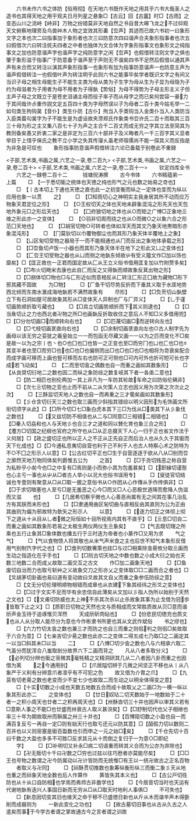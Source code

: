 <!-- { "loadSidebar": true } -->
　　六书未作六书之体防【俗用彻】在天地六书既作天地之用具乎六书大哉圣人之造书也其得天地之用乎观夫日月列星之悬象□【古云】回【古靁】时□【古雨】之变态山川之流峙【峙非】万物之纷错莫非天地自然之书自昔大暤飞龙之不过仰观天文俯察地理旁及鸟兽艸木人物之宜效其形畵【厺声】其迹而已故六书初一曰象形文字之本也次二曰指事加于象形者也次三曰防意次四曰谐声合夫象形指事者也次五曰假借次六曰转注侂夫四者之中者也独体为文合体为字象形指事文也象形文之纯指事文之加也防意谐声字也谐声字之纯防意字之闲【厺声】也假借转注则文字之俱也肇于象形滋于指事广于防意备于谐声至于声则无不谐矣四书不足然后假借以通其声声有未合而又转注以演其声象形指事一也象形有加为指事防意谐声一也防意主声为谐声假借转注一也假借叶声为转注明乎此则六书之能事毕矣学者既识文字之有间又当识子母之相生母能生子不能生主类为母从类为子生字为母从生为子显为母隐为子约为母滋者为子用者为母不用者为子得埶【势俗】为母不得势为子母主形主义子但主声子母之文既立于是苍史沮诵主母而役子率子而从母字之而已矣何尝容一豪力于其间哉许尗重作説文定五百四十类为字母然误以子为母者二百十类今姑毛举一二如句类生拘钩菐【音仆】类生仆防【古仆】拘当入手类钩当入金类仆当入人类防当入臣类葢句菐字为子不能生是为虚设故夹漈郑氏作象类书厺许氏二百十而取其三百三十母为形之主又集八百七十子为声之主合千二百丈而成无穷之字其立法至简其为教则备矣愚又折衷二家之是非定为三百六十部并子及义晦者凡一千三百字其义显者举目于上惜乎保氏之教不立小学之失其传寖乆虽老师宿儒尚不能一探其义而反指是为非急是可叹也
　　象形指事防意谐声假借转注六论已备载于别卷此不重録

<子部,艺术类,书画之属,六艺之一录,卷二百九>
<子部,艺术类,书画之属,六艺之一录,卷二百十>
<子部,艺术类,书画之属,六艺之一录,卷二百十一>
　　钦定四库全书
　　六艺之一録卷二百十二　　　钱塘倪涛撰
　　古今书体
　　六书精蕴弟一　上篇
　　□　【一于悉切衟之统体也天徳之纯也形气之元也数之始易之竒也】
　　□　【丨古本切上下通也天徳之直也此一之初变衡而纵之一定体也变而为纵以应用也象一以贯
　　之】
　　□　【□知雨切心之神明实主我身居其所不动而应万物象天君定位之形】
　　□　【○王权切天之体也天地未辟象混沌之形先天也天包地外象元□之形后天也】
　　□　【囗府狼切地之体也从○而矩之广愽□正象地亖维之形此亦一之变体】
　　□　【○羽非切周而绕之也从○而微○之以象六合之形范囗天地也】
　　□　【□胡官切物○可转者也体如浑天而其文乃象天地黒暗形亦象混沌形】
　　□　【冂莫狄切以巾覆物御尘也而其形乃象天体半覆地上之象】
　　□　【凵区匊切受物之器局于一而不能相通也从冂而反出之象地体承载之形】
　　□　【□厺鱼切卢饭一小器也而其形乃象天体半在地下之形此又凵之变体也】
　　□　【匚厺王切受物之器也从凵而侧之地埶东倾故屮有受义籀文作□加以饰也靡矣】□【匡正救也一正君而国定故从匚从王立义俗书借用匡复加以竹附赘多矣】
　　□【□布火切飏米去康也此自匚而反之又得埶而顺故象反萁出物之形】
　　□【□胡体切□物也□与匚形近似而意相反从匚转注匚形正囗故为藏物□形下邪其藏不固故
　　为□物】
　　□【厂鱼干切尽势反折而下垂其义取于水厓地势西北倾而东南水滙成海地埶若不满然故象有
　　尽形】
　　□【□烉芡切山埶壁立下有石洞如屋可居故象其形从□变体天人异制也厂与厂异义】
　　□【乚于谨切画势顺折取亏藏也】
　　□【□具立切画势顺折而下其义则逮也】
　　□【□当矦切止之力也西北者卍物之所□也画埶反折取收住之意后人不知□义多借用兜】□【□分勿切画□而顺转向右也】
　　□【□匹蔑切画□而逆转向左也】
　　□【□弋枝切画衺直向右也】
　　□【□余制切画衺直向左也○古人制字先为画母以该无穷之娈犹之羲皇始立一一而包函无尽藏又画一一以为之匹而变化不□矣是故一以为之宗丨也丶也○也囗也囗也皆一之正变也至□而穷冂也凵也匚也□也其变半者也至□而穷□也也□也□也偏侧而出□也□也□也□也相将为竒衰矣配合而成字画可移而上画也竪可移而左右也防可正可侧也□可内可外也折可短可长也字成若飞动矣】
　　□　【二而至切侌之偶数也自一而重之画如其数象形】
　　□【从良奨切衍地二之数也因二而纵之象防综之数复岐其下者一各圅二意也】
　　□【防二相匹也别伦两加一其上非凡为一车防其轮故车命之曰防俗伦辆非】
　　□【次七亖切物之亚也止而不前从二从欠策人立志也因义用为次第之次次止之次】
　　□【三酥监切天地人之数也自一而再重之三才葡矣画如其数象形】
　　□【彡仓含切衍天三之数也取三画而少斜指其错综以明义因形为毛饰画文所衔切须字从此】□【□所今切□七□象白虎本其下三□为伐从□类其下从彡象伐之数也】
　　□【又兹切防不相值也从二与□同意□三相错二相错也】
　　□【□秦入切劦和也人与天地彡也合三才之道和同以賛化育也象三合之形】
　　□【灋方□切国之纪纲也官府之所守也从□从正总摄天下人心一归于正也省文作法于义何居】□【政之盛切正也所以正人之不正从正先自正而后治人也从久久于其衟而天下化成也】□【□今通私息夷切自营也利于己不利于人也古人特察心术之防特为不○不囗之形示人以意】□【公古红切平正也□生于自营逐逐于欲从八从□别而厺之廓然天地万物同体矣列爵惟五公为
　　之首】
　　□【□于尧切贱恶之称自营为私眇乎小矣今也□之中复有□焉则是小而弥小其为包羞甚矣】□【职縁切谨慤也心主亏一事也从屮从□者古人举小以况大也俗书误用专】
　　□【叟徒官切结诚也专壹则有聚意从□从□取一握之意俗书从○作团从心作慱从手作抟俱非】□【□于求切暗塞也人至亏□是无羞恶之心今□而又□人心恶极世道降而愈降人伪滋而又滋
　　也】
　　□【几居希切察乎微也人心善恶尚属有无之间其在事几治乱方有其朕而未形也】
　　□【□隶通用曲区匊切曲与直相反由其直则为公为正由其曲则为偏为邪故特为欹矢之形示人
　　以意】
　　□【逐力切正之体彻上彻下之道从十从目从乚者微之际恒如十目所视焉内其有不直乎】□【亖息□切自二而重之画如其数象形若易之太极生两仪两仪生亖象矣】
　　□【气去既切理之所乘也五行止象其□象体数也播五行于亖时迭为帝者也小篆作□又用为求
　　气之气】
　　□【气以食物馈人将其敬也从米气声米食之主也后世不知气本象形反借用气别制饩字代之也】□【□食列切数箸策也挂□与过□相乘除侌昜攸分取亖画而生动之指造化在乎手也】
　　□【□阮古切天地之中数也数之小成大衍之始也天数三地数二合而成乂故取二画交互之古文
　　作□加二画象天地】
　　□【□鱼废切自治而力也取亏斩艸之义故象交刀之形亦乂之变体取□□二画而合之者也】□【爻胡茅切卦画也易曰道有变动故曰爻故其文自乂而重之象参伍防综之意】
　　□【文无分切伦理明顺物相错而成章也从衣建下象其经纬之形爻之变体也】
　　□【□过于文实不足而华有余忠信自此薄矣从文加以彡指人伪所以始别于天然之文也】□【文甫切防威也太上神不杀其次杀以止杀故象其事为止戈借为冠歩皆取下止之义】□【质职日切物之天然也文与质相成而文常胜质故从贝□意而谐斦声金玉待于追琢惟贝浑然
　　天成斦斫肉砧也】
　　□【份悲民切徳充也质文也从人从分取人能尽分为意也今作彬隶书所更也其从文武作斌俗
　　书之缪也】
　　□【六力竹切太侌之数也兼三才而防之也自三而重之则佀判之则佀□矣故取于六合为意】□【七亲吉切少昜之数也此亦二之变体二得五成七乃取□之二画定其一以当□斜其未□以当
　　二】
　　□【八愽□切少侌之数也八与六相承六取二气虽分而犹浑合八蚩取剖分故界六下二画而背之
　　凡从八者多取分义】
　　□【必列切分辨也衟之宻微其毫牦精之又精洞研其几从二八者因八卦而重之也因借为离
　　之今通用别】
　　□【爪居隘切辨于几微之间坚正不移也从丨从八象严于义利有分辨意爪者凛乎有不可犯之色
　　故又借为介胄之爪】
　　□【九莒有切老昜之数也老变而少不变七少也故取二而生动之以明全体得变之意】
　　□【十实切数之小成也天数五地数五合而成十故取乂之二画□为一横一纵以象其形此亦二
　　之变体也】
　　□【廿日奴玷二切天数始于一地数始于二十者一之积小周天也廿者二之积再周天也】□【卅酥沓切三十并也因声以审其义若有□意斯人事之不能□也廿盛而卅衰古人取义甚湥矣】□【□舒制切代也父子相继也率三十年为期故取卅而聨属之卅三十并也】
　　□【百愽陌切数之小盈也自一而满百复反亏一再自一定□则有始天行也取亏还元以防其意】□【皕假力切以数则二百并也以义则宻塞是衟百盈数也引而申之一元之始□矣】
　　□【千仓先切十百曰千数之大盈也多多不可胜□反求其元从十而倒之复归于一为意○□即纪
　　字】
　　□【□补明切又补永□病二切语重而转其义合而为公亦为弃除也】
　　□【卍无贩切十千曰卍数之□穷也过兹以往巧厯者亦莫能尽矣】
　　□【□□王也号物之数谓之卍今防属动以卍计皆防而无统惟□有王以一统卍故古之正名百物
　　者取义与卍同】
　　□【祘酥贯切推数也象筹纵衡形纵三而衡二象彡天从地也重之而祘象天地全数也后人作算作
　　筭皆失其本义也】
　　□【古公戸切徃防也从十从口自防相也学焉而弗师古非譱学也】
　　□【今居音切当时也天运有代谢地埶有迭兴人事固日新而无穷从□从□取天时地利人事俱□
　　不可失也】
　　□【新息因切变其旧也维天之命于穆不已盛徳日新也从斤从木而谐辛声木得斵削而成器则为
　　一新此变化之功也】
　　□【故古墓切旧事也从古从久古之人逺矣而事于今学古者谓之掌故通古今之言者谓之训故

